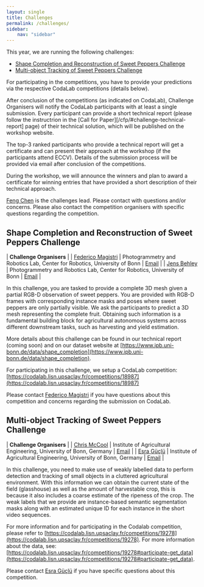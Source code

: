 ```yaml
---
layout: single
title: Challenges
permalink: /challenges/
sidebar:
    nav: "sidebar"
---
```


This year, we are running the following challenges:
- [Shape Completion and Reconstruction of Sweet Peppers Challenge](#shape-completion-and-reconstruction-of-sweet-peppers-challenge)
- [Multi-object Tracking of Sweet Peppers Challenge](#multi-object-tracking-of-sweet-peppers-challenge)


For participating in the competitions, you have to provide your predictions via the respective CodaLab competitions (details below).

After conclusion of the competitions (as indicated on CodaLab), Challenge Organisers will notify the CodaLab participants with at least a single submission. 
Every participant can provide a short technical report (please follow the instructrion in the [Call for Paper][/cfp/#challenge-technical-report] page) of their technical solution, which will be published on the workshop website.

The top-3 ranked participants who provide a technical report will get a certificate and can present their approach at the workshop (if the participants attend ECCV). 
Details of the submission process will be provided via email after conclusion of the competitions.

During the workshop, we will announce the winners and plan to award a certificate for winning entries that have provided a short description of their technical approach.

[Feng Chen](mailto:feng.chen@ed.ac.uk) is the challenges lead. Please contact with questions and/or concerns. Please also contact the competition organisers with specific questions regarding the competition.


## Shape Completion and Reconstruction of Sweet Peppers Challenge

| **Challenge Organisers** |
| [Federico Magistri](http://www.ipb.uni-bonn.de/people/federico-magistri/index.html) | Photogrammetry and Robotics Lab, Center for Robotics, University of Bonn | [Email](mailto:federico.magistri@igg.uni-bonn.de) |
| [Jens Behley](http://jbehley.github.io) | Photogrammetry and Robotics Lab, Center for Robotics, University of Bonn | [Email](mailto:jens.behley@igg.uni-bonn.de) |

In this challenge, you are tasked to provide a complete 3D mesh given a partial RGB-D observation of sweet peppers. You are provided with RGB-D frames with corresponding instance masks and poses where sweet peppers are only partially visible. We ask the participants to predict a 3D mesh representing the complete fruit. Obtaining such information is a fundamental building block for agricultural autonomous systems across different downstream tasks, such as harvesting and yield estimation.

More details about this challenge can be found in our technical report (coming soon) and on our dataset website at [https://www.ipb.uni-bonn.de/data/shape_completion](https://www.ipb.uni-bonn.de/data/shape_completion).

For participating in this challenge, we setup a CodaLab competition: [https://codalab.lisn.upsaclay.fr/competitions/18987](https://codalab.lisn.upsaclay.fr/competitions/18987)

Please contact [Federico Magistri](mailto:federico.magistri@uni-bonn.de) if you have questions about this competition and concerns regarding the submission on CodaLab.


## Multi-object Tracking of Sweet Peppers Challenge

| **Challenge Organisers** |
| [Chris McCool](http://agrobotics.uni-bonn.de/chris-mccool/index.html) | Institute of Agricultural Engineering, University of Bonn, Germany | [Email](mailto:cmccool@uni-bonn.de) |
| [Esra Güçlü](http://agrobotics.uni-bonn.de/esra-guclu/index.html) | Institute of Agricultural Engineering, University of Bonn, Germany | [Email](mailto:egueclue@uni-bonn.de) |

In this challenge, you need to make use of weakly labelled data to perform detection and tracking of small objects in a cluttered agricultural environment. With this information we can obtain the current state of the field (glasshouse) as well as the amount of harvestable crop, this is because it also includes a coarse estimate of the ripeness of the crop.  The weak labels that we provide are instance-based semantic segmentation masks along with an estimated unique ID for each instance in the short video sequences. 

For more information and for participating in the Codalab competition, please refer to [https://codalab.lisn.upsaclay.fr/competitions/19278](https://codalab.lisn.upsaclay.fr/competitions/19278). For more information about the data, see: [https://codalab.lisn.upsaclay.fr/competitions/19278#participate-get_data](https://codalab.lisn.upsaclay.fr/competitions/19278#participate-get_data).


Please contact [Esra Güçlü](mailto:egueclue@uni-bonn.de) if you have specific questions about this competition.
